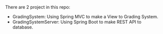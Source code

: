 There are 2 project in this repo:
- GradingSystem: Using Spring MVC to make a View to Grading System.
- GradingSystemServer: Using Spring Boot to make REST API to database.

